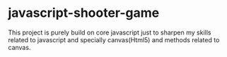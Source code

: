 # javascript-shooter-game
This project is purely build on core javascript just to sharpen my skills related to javascript and specially canvas(Html5) and methods related to canvas.
